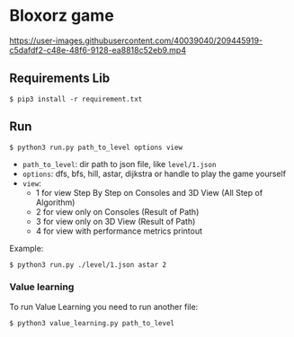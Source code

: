# Bloxorz game

https://user-images.githubusercontent.com/40039040/209445919-c5dafdf2-c48e-48f6-9128-ea8818c52eb9.mp4

## Requirements Lib

```
$ pip3 install -r requirement.txt
```

## Run

```
$ python3 run.py path_to_level options view
```

* `path_to_level`: dir path to json file, like `level/1.json`
* `options`: dfs, bfs, hill, astar, dijkstra or handle to play the game yourself
* `view`:
    + 1 for view Step By Step on Consoles and 3D View (All Step of Algorithm)
    + 2 for view only on Consoles (Result of Path)
    + 3 for view only on 3D View (Result of Path)
    + 4 for view with performance metrics printout

Example:
```
$ python3 run.py ./level/1.json astar 2
```
### Value learning

To run Value Learning you need to run another file:
```
$ python3 value_learning.py path_to_level
```
